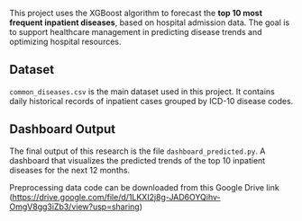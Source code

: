 This project uses the XGBoost algorithm to forecast the **top 10 most frequent inpatient diseases**, based on hospital admission data. The goal is to support healthcare management in predicting disease trends and optimizing hospital resources.

## Dataset
 `common_diseases.csv` is the main dataset used in this project. It contains daily historical records of inpatient cases grouped by ICD-10 disease codes.

 ## Dashboard Output
The final output of this research is the file  `dashboard_predicted.py`. A dashboard that visualizes the predicted trends of the top 10 inpatient diseases for the next 12 months.

Preprocessing data code can be downloaded from this Google Drive link (https://drive.google.com/file/d/1LKXI2j8g-JAD6OYQihv-OmgV8gg3iZb3/view?usp=sharing)
